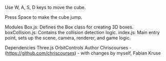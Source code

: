 Use W, A, S, D keys to move the cube.

Press Space to make the cube jump.

Modules
Box.js: Defines the Box class for creating 3D boxes.
boxCollision.js: Contains the collision detection logic.
index.js: Main entry point, sets up the scene, camera, renderer, and game logic.

Dependencies
Three.js
OrbitControls
Author
Chriscourses - (https://github.com/chriscourses) - with changes by myself, Fabian Kruse

